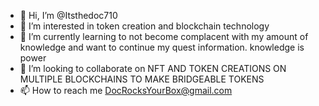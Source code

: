 - 👋 Hi, I’m @Itsthedoc710
- 👀 I’m interested in token creation and blockchain technology 
- 🌱 I’m currently learning to not become complacent with my amount of knowledge and want to continue my quest information.  knowledge is power
- 💞️ I’m looking to collaborate on NFT AND TOKEN CREATIONS ON MULTIPLE BLOCKCHAINS TO MAKE BRIDGEABLE TOKENS 
- 📫 How to reach me DocRocksYourBox@gmail.com 

<!---
Itsthedoc710/Itsthedoc710 is a ✨ special ✨ repository because its `README.md` (this file) appears on your GitHub profile.
You can click the Preview link to take a look at your changes.
--->
